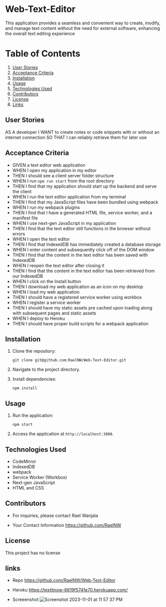 # Web-Text-Editor

This application provides a seamless and convenient way to create, modify, and manage text content without the need for external software, enhancing the overall text editing experience

# Table of Contents

1. [User Stories](#user-stories)
2. [Acceptance Criteria](#acceptance-criteria)
3. [Installation](#installation)
4. [Usage](#usage)
5. [Technologies Used](#technologies-used)
6. [Contributors](#contributors)
7. [License](#license)
8. [Links](#links)

## User Stories

AS A developer
I WANT to create notes or code snippets with or without an internet connection
SO THAT I can reliably retrieve them for later use

## Acceptance Criteria

- GIVEN a text editor web application
- WHEN I open my application in my editor
- THEN I should see a client server folder structure
- WHEN I run `npm run start` from the root directory
- THEN I find that my application should start up the backend and serve the client
- WHEN I run the text editor application from my terminal
- THEN I find that my JavaScript files have been bundled using webpack
- WHEN I run my webpack plugins
- THEN I find that I have a generated HTML file, service worker, and a manifest file
- WHEN I use next-gen JavaScript in my application
- THEN I find that the text editor still functions in the browser without errors
- WHEN I open the text editor
- THEN I find that IndexedDB has immediately created a database storage
- WHEN I enter content and subsequently click off of the DOM window
- THEN I find that the content in the text editor has been saved with IndexedDB
- WHEN I reopen the text editor after closing it
- THEN I find that the content in the text editor has been retrieved from our IndexedDB
- WHEN I click on the Install button
- THEN I download my web application as an icon on my desktop
- WHEN I load my web application
- THEN I should have a registered service worker using workbox
- WHEN I register a service worker
- THEN I should have my static assets pre cached upon loading along with subsequent pages and static assets
- WHEN I deploy to Heroku
- THEN I should have proper build scripts for a webpack application

## Installation

1. Clone the repository:
   ```
   git clone git@github.com:RaelNW/Web-Text-Editor.git
   ```
2. Navigate to the project directory.

3. Install dependencies:
   ```
   npm install
   ```

## Usage

1. Run the application:

   ```
   npm start
   ```

2. Access the application at `http://localhost:3000`.

## Technologies Used

- CodeMirror
- IndexedDB
- webpack
- Service Worker (Workbox)
- Next-gen JavaScript
- HTML and CSS

## Contributors

- For inquiries, please contact Rael Wanjala

- Your Contact Information https://github.com/RaelNW

## License

This project has no license

## links

- Repo https://github.com/RaelNW/Web-Text-Editor

- Heroku https://textitnow-6619f5741e70.herokuapp.com/

- Screeenshot
  ![Screenshot 2023-11-01 at 11 57 37 PM](https://github.com/RaelNW/Web-Text-Editor/assets/125225839/84d1bdb9-43ec-445e-a3ae-f62392fc26ef)
